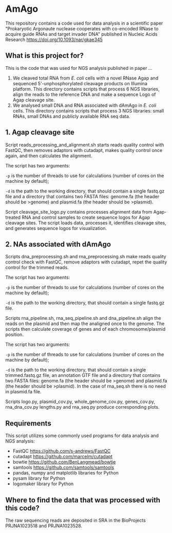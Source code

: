# AmAgo
This repository contains a code used for data analysis in a scientific paper "Prokaryotic Argonaute nuclease cooperates with co-encoded RNase to acquire guide RNAs and target invader DNA" published in Nucleic Acids Research https://doi.org/10.1093/nar/gkae345

## What is this project for?
This is the code that was used for NGS analysis published in paper ...
1. We cleaved total RNA from *E. coli* cells with a novel RNase Agap and sequenced 5'-unphosphorylated cleavage products on Illumina platform. This directory contains scripts that process 6 NGS libraries, align the reads to the reference DNA and make a sequence Logo of Agap cleavage site.
2. We analysed small DNA and RNA associated with dAmAgo in *E. coli* cells. This directory contains scripts that process 3 NGS libraries: small RNAs, small DNAs and publicly available RNA seq data.

## 1. Agap cleavage site


Script reads_processing_and_alignment.sh starts reads quality control with FastQC, then removes adaptors with cutadapt, makes quality control once again, and then calculates the alignment.

The script has two arguments:
 
  `-p` is the number of threads to use for calculations (number of cores on the machine by default);
 
  `-d` is the path to the working directory, that should contain a single fastq.gz file and a directory that contains two FASTA files: genome.fa (the header should be >genome) and plasmid.fa (the header should be >plasmid).
 
Script cleavage_site_logo.py contains processes alignment data from Agap-treated RNA and control samples to create sequence logos for Agap cleavage sites. The script loads data, processes it, identifies cleavage sites, and generates sequence logos for visualization.

## 2. NAs associated with dAmAgo

Scripts dna_preprocessing.sh and rna_preprocessing.sh make reads quality control check with FastQC, remove adaptors with cutadapt, repet the quality control for the trimmed reads.

The script has two arguments:
 
  `-p` is the number of threads to use for calculations (number of cores on the machine by default);
 
  `-d` is the path to the working directory, that should contain a single fastq.gz file.

Scripts rna_pipeline.sh, rna_seq_pipeline.sh and dna_pipeline.sh align the reads on the plasmid and then map the analigned once to the genome. The scripts then calculate coverage of genes and of each chromosome/plasmid position.

The script has two arguments:
 
  `-p` is the number of threads to use for calculations (number of cores on the machine by default);
 
  `-d` is the path to the working directory, that should contain a single trimmed.fastq.gz file, an annotation GTF file and a directory that contains two FASTA files: genome.fa (the header should be >genome) and plasmid.fa (the header should be >plasmid). In the case of rna_seq.sh there is no need in plasmid.fa file.

Scripts logo.py, plasmid_cov.py, whole_genome_cov.py, genes_cov.py, rna_dna_cov.py lengths.py and rna_seq.py produce corresponding plots.

## Requirements
This script utilizes some commonly used programs for data analysis and NGS analysis:
- FastQC https://github.com/s-andrews/FastQC
- cutadapt https://github.com/marcelm/cutadapt
- bowtie https://github.com/BenLangmead/bowtie
- samtools https://github.com/samtools/samtools
- pandas, numpy and matplotlib libraries for Python
- pysam library for Python
- logomaker library for Python

 ## Where to find the data that was processed with this code?
 The raw sequencing reads are deposited in SRA in the BioProjects PRJNA1023518 and PRJNA1023528.
